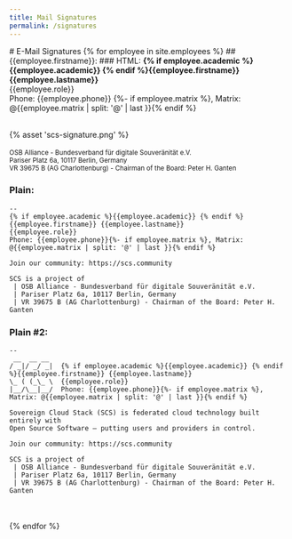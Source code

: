 ```yaml
---
title: Mail Signatures
permalink: /signatures
---
```

<head>
<meta charset="UTF-8">
<meta name="robots" content="none" />
</head>
# E-Mail Signatures
{% for employee in site.employees %}
## {{employee.firstname}}:
### HTML:
<!-- Begin Signature {{employee.firstname}} -->
<b>{% if employee.academic %}{{employee.academic}} {% endif %}{{employee.firstname}} {{employee.lastname}}</b><br />
{{employee.role}}<br />
Phone: {{employee.phone}}
{%- if employee.matrix %}, Matrix: @{{employee.matrix | split: '@' | last }}{% endif %}

<br />{% asset 'scs-signature.png' %}<br /><br />
<small>
OSB Alliance - Bundesverband für digitale Souveränität e.V.<br />
Pariser Platz 6a, 10117 Berlin, Germany<br />
VR 39675 B (AG Charlottenburg) - Chairman of the Board: Peter H. Ganten</small>
<!-- End Signature {{employee.firstname}} -->
### Plain:
```
--
{% if employee.academic %}{{employee.academic}} {% endif %}{{employee.firstname}} {{employee.lastname}}
{{employee.role}}
Phone: {{employee.phone}}{%- if employee.matrix %}, Matrix: @{{employee.matrix | split: '@' | last }}{% endif %}

Join our community: https://scs.community

SCS is a project of
 | OSB Alliance - Bundesverband für digitale Souveränität e.V.
 | Pariser Platz 6a, 10117 Berlin, Germany
 | VR 39675 B (AG Charlottenburg) - Chairman of the Board: Peter H. Ganten
```

### Plain #2:
```
--
 __  __ __   
/ _|/ _/ _|  {% if employee.academic %}{{employee.academic}} {% endif %}{{employee.firstname}} {{employee.lastname}}
\_ ( (_\_ \  {{employee.role}}
|__/\__|__/  Phone: {{employee.phone}}{%- if employee.matrix %}, Matrix: @{{employee.matrix | split: '@' | last }}{% endif %}

Sovereign Cloud Stack (SCS) is federated cloud technology built entirely with
Open Source Software — putting users and providers in control.

Join our community: https://scs.community

SCS is a project of
 | OSB Alliance - Bundesverband für digitale Souveränität e.V.
 | Pariser Platz 6a, 10117 Berlin, Germany
 | VR 39675 B (AG Charlottenburg) - Chairman of the Board: Peter H. Ganten
```
<br /><br />
{% endfor %}

